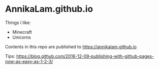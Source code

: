 # AnnikaLam.github.io

Things I like:

  * Minecraft
  * Unicorns

Contents in this repo are published to https://annikalam.github.io

Tips: https://blog.github.com/2016-12-09-publishing-with-github-pages-now-as-easy-as-1-2-3/
